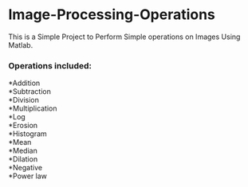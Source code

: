 # Image-Processing-Operations
This is a Simple Project to Perform Simple operations on Images Using Matlab.
### Operations included:
*Addition <br />
*Subtraction <br />
*Division <br />
*Multiplication <br />
*Log <br />
*Erosion <br />
*Histogram <br />
*Mean <br />
*Median <br />
*Dilation <br />
*Negative <br />
*Power law <br />
